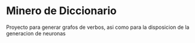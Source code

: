 # Minero de Diccionario
Proyecto para generar grafos de verbos, asi como para la disposicion de la generacion de neuronas 
